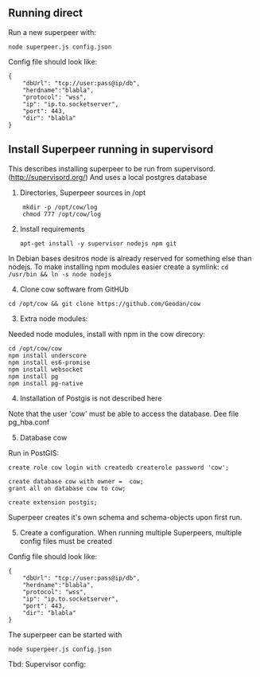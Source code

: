 
Running direct
---------------
Run a new superpeer with:
```
node superpeer.js config.json
```

Config file should look like:
```
{
	"dbUrl": "tcp://user:pass@ip/db",
	"herdname":"blabla",
	"protocol": "wss",
	"ip": "ip.to.socketserver",
	"port": 443,
	"dir": "blabla"
}   
```

Install Superpeer running in supervisord
----------------------------------------

This describes installing superpeer to be run from supervisord. (http://supervisord.org/)
And uses a local postgres database

1. Directories, Superpeer sources in /opt

```
	mkdir -p /opt/cow/log
	chmod 777 /opt/cow/log
```

2. Install requirements

	`apt-get install -y supervisor nodejs npm git`

In Debian bases desitros node is already reserved for something else than nodejs. To make installing npm modules easier create a symlink:
`cd /usr/bin && ln -s node nodejs`


4. Clone cow software from GitHUb

`cd /opt/cow && git clone https://github.com/Geodan/cow`
	
3. Extra node modules:

Needed node modules, install with npm in the cow direcory:
```
cd /opt/cow/cow 
npm install underscore
npm install es6-promise
npm install websocket
npm install pg
npm install pg-native
```
4. Installation of Postgis is not described here

Note that the user 'cow' must be able to access the database.  Dee file pg_hba.conf

5. Database cow

Run in PostGIS:

```
create role cow login with createdb createrole password 'cow';

create database cow with owner =  cow;
grant all on database cow to cow;

create extension postgis;
```

Superpeer creates it's own schema and schema-objects upon first run.

5. Create a configuration. When running multiple Superpeers, multiple config files must be created

Config file should look like:
```
{
	"dbUrl": "tcp://user:pass@ip/db",
	"herdname":"blabla",
	"protocol": "wss",
	"ip": "ip.to.socketserver",
	"port": 443,
	"dir": "blabla"
}   
```

The superpeer can be started with
```
node superpeer.js config.json
```
Tbd: Supervisor config:
